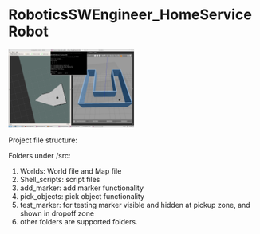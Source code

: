 # RoboticsSWEngineer_HomeServiceRobot

<img src= ./slam.png width=50% height=50%>

Project file structure:

Folders under /src:

1. Worlds: World file and Map file 
2. Shell_scripts: script files
3. add_marker:  add marker functionality
4. pick_objects: pick object functionality
5. test_marker: for testing marker visible and hidden at pickup zone, and shown in dropoff zone
6. other folders are supported folders.
